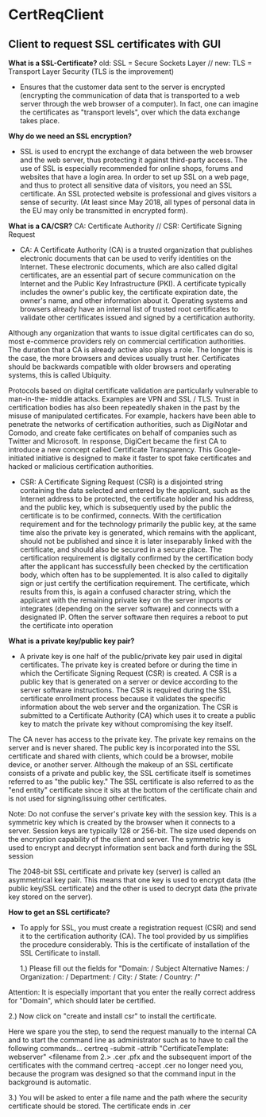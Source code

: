 # CertReqClient
## Client to request SSL certificates with GUI ##

**What is a SSL-Certificate?**
old: SSL = Secure Sockets Layer // new: TLS = Transport Layer Security (TLS is the improvement)

* Ensures that the customer data sent to the server is encrypted (encrypting the communication of data that is transported to a web server through the web browser of a computer). In fact, one can imagine the certificates as "transport levels", over which the data exchange takes place.



**Why do we need an SSL encryption?**
* SSL is used to encrypt the exchange of data between the web browser and the web server, thus protecting it against third-party access. The use of SSL is especially recommended for online shops, forums and websites that have a login area. In order to set up SSL on a web page, and thus to protect all sensitive data of visitors, you need an SSL certificate.
An SSL protected website is professional and gives visitors a sense of security.
(At least since May 2018, all types of personal data in the EU may only be transmitted 	in encrypted form).



**What is a CA/CSR?**
CA: Certificate Authority // CSR: Certificate Signing Request

* CA:
A Certificate Authority (CA) is a trusted organization that publishes electronic documents that can be used to verify identities on the Internet. These electronic documents, which are also called digital certificates, are an essential part of secure communication on the Internet and the Public Key Infrastructure (PKI). A certificate typically includes the owner's public key, the certificate expiration date, the owner's name, and other information about it. Operating systems and browsers already have an internal list of trusted root certificates to validate other certificates issued and signed by a certification authority.

Although any organization that wants to issue digital certificates can do so, most e-commerce providers rely on commercial certification authorities. The duration that a CA is already active 	also plays a role. The longer this is the case, the more browsers and devices usually trust her.	Certificates should be backwards compatible with older browsers and operating systems, this is called Ubiquity.

Protocols based on digital certificate validation are particularly vulnerable to man-in-the-	middle attacks. Examples are VPN and SSL / TLS. Trust in certification bodies has also been 	repeatedly shaken in the past by the misuse of manipulated certificates. For example, 	hackers have been able to penetrate the networks of certification authorities, such as 	DigiNotar and Comodo, and create fake certificates on behalf of companies such as Twitter and Microsoft. In response, DigiCert became the first CA to introduce a new concept called 	Certificate Transparency. This Google-initiated initiative is designed to make it faster to spot 	fake certificates and hacked or malicious certification authorities.



* CSR:
A Certificate Signing Request (CSR) is a disjointed string containing the data selected and entered by the applicant, such as the Internet address to be protected, the certificate holder and his address, and the public key, which is subsequently used by the public the certificate is to be confirmed, connects. With the certification requirement and for the technology primarily the public key, at the same time also the private key is generated, which remains with the applicant, should not be published and since it is later inseparably linked with the certificate, and should also be secured in a secure place.
The certification requirement is digitally confirmed by the certification body after the 	applicant has successfully been checked by the certification body, which often has to 	be 	supplemented. It is also called to digitally sign or just certify the certification 	requirement.
The certificate, which results from this, is again a confused character string, which the 	applicant with the remaining private key on the server imports or integrates 	(depending 	on the server software) and connects with a designated IP. Often the 	server software then 	requires a reboot to put the certificate into operation



**What is a private key/public key pair?**
* A private key is one half of the public/private key pair used in digital certificates. The private key is created before or during the time in which the Certificate Signing Request (CSR) is created. A CSR is a public key that is generated on a server or device according to the server software instructions. The CSR is required during the SSL certificate enrollment process because it validates the specific information about the web server and the organization. The CSR is submitted to a Certificate Authority (CA) which uses it to create a public key to match the private key without compromising the key itself.

The CA never has access to the private key. The private key remains on the server and is never shared. The public key is incorporated into the SSL certificate and shared with clients, which could be a browser, mobile device, or another server. Although the makeup of an SSL certificate consists of a private and public key, the SSL certificate itself is sometimes referred to as "the public key."  The SSL certificate is also referred to as the "end entity" certificate since it sits at the bottom of the certificate chain and is not used for signing/issuing other certificates.

Note: Do not confuse the server's private key with the session key. This is a symmetric key which is created by the browser when it connects to a server. Session keys are typically 128 or 256-bit. The size used depends on the encryption capability of the client and server. The symmetric key is used to encrypt and decrypt information sent back and forth during the SSL session

The 2048-bit SSL certificate and private key (server) is called an asymmetrical key pair. This means that one key is used to encrypt data (the public key/SSL certificate) and the other is used to decrypt data (the private key stored on the server).



**How to get an SSL certificate?**
* To apply for SSL, you must create a registration request (CSR) and send it to the certification authority (CA). The tool provided by us simplifies the procedure considerably. This is the certificate of installation of the SSL Certificate to install.

  1.) Please fill out the fields for "Domain: / Subject Alternative Names: / Organization: /	Department: / City: / State: / Country: /"
  

Attention: It is especially important that you enter the really correct address for "Domain", which should later be certified.

  2.) Now click on "create and install csr" to install the certificate.

  Here we spare you the step, to send the request manually to the internal CA and to 	start the command line as administrator such as to have to call the following 	commands... certreq -submit -attrib "CertificateTemplate: webserver" <filename 	from 2.> <certificate name> .cer <private name Key> .pfx and the subsequent import 	of the certificates with the command certreq -accept <certificate name> .cer no 	longer need you, because the program was designed so that the command input in 	the background is automatic.

  3.) You will be asked to enter a file name and the path where the security certificate should be stored. The certificate ends in .cer
